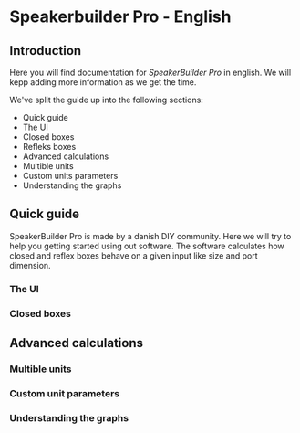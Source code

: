 # Speakerbuilder Pro - English

## Introduction
Here you will find documentation for *SpeakerBuilder Pro* in english. We will kepp adding more information as we get the time.

We've split the guide up into the following sections:

- Quick guide
 - The UI
 - Closed boxes
 - Refleks boxes
- Advanced calculations
 - Multible units
 - Custom units parameters
 - Understanding the graphs


## Quick guide
SpeakerBuilder Pro is made by a danish DIY community. Here we will try to help you getting started using out software. The software calculates how closed and reflex boxes behave on a given input like size and port dimension.

### The UI

### Closed boxes

## Advanced calculations

### Multible units
### Custom unit parameters

### Understanding the graphs
